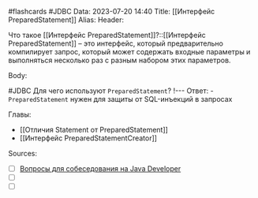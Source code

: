 #flashcards #JDBC 
Data: 2023-07-20 14:40
Title: [[Интерфейс PreparedStatement]]
Alias:
Header:

Что такое [[Интерфейс PreparedStatement]]?::[[Интерфейс PreparedStatement]] – это интерфейс, который предварительно компилирует запрос, который может содержать входные параметры и выполняться несколько раз с разным набором этих параметров.
<!--SR:!2023-11-05,10,310-->



Body:



#JDBC
Для чего используют `PreparedStatement`?
!---
Ответ:
	- `PreparedStatement` нужен для защиты от SQL-инъекций в запросах
<!--SR:!2023-11-03,10,284-->





Главы:
- [[Отличия Statement от PreparedStatement]]
- [[Интерфейс PreparedStatementCreator]]


Sources:
- [ ] [Вопросы для собеседования на Java Developer](https://github.com/enhorse/java-interview/blob/master/README.md#%D0%9E%D0%9E%D0%9F)
- [ ] []()
- [ ] []()
